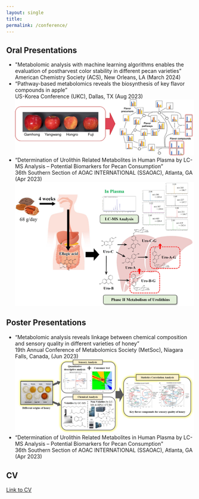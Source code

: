 ```yaml
---
layout: single
title: 
permalink: /conference/
---
```


## Oral Presentations

* "Metabolomic analysis with machine learning algorithms enables the evaluation of postharvest color stability in different pecan varieties”
  American Chemistry Society (ACS), New Orleans, LA (March 2024)
* “Pathway-based metabolomics reveals the biosynthesis of key flavor compounds in apple”  
  US-Korea Conference (UKC), Dallas, TX (Aug 2023)
![presentation](assets/images/apple_flavor.jpg)
* “Determination of Urolithin Related Metabolites in Human Plasma by LC-MS Analysis – Potential Biomarkers for Pecan Consumption”  
  36th Southern Section of AOAC INTERNATIONAL (SSAOAC), Atlanta, GA (Apr 2023)
![presentation](assets/images/pecan.jpg)

## Poster Presentations
* “Metabolomic analysis reveals linkage between chemical composition and sensory quality in different varieties of honey”  
  19th Annual Conference of Metabolomics Society (MetSoc), Niagara Falls, Canada, (Jun 2023)
![presentation](assets/images/honey.jpg)
* “Determination of Urolithin Related Metabolites in Human Plasma by LC-MS Analysis – Potential Biomarkers for Pecan Consumption"  
  36th Southern Section of AOAC INTERNATIONAL (SSAOAC), Atlanta, GA (Apr 2023)


## CV
[Link to CV](../files/CV_minjeong_kang.pdf)

